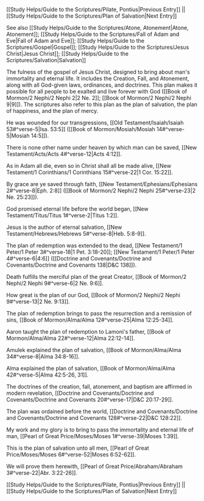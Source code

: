[[Study Helps/Guide to the Scriptures/Pilate, Pontius|Previous Entry]]  ||  [[Study Helps/Guide to the Scriptures/Plan of Salvation|Next Entry]]

 See also [[Study Helps/Guide to the Scriptures/Atone, Atonement|Atone, Atonement]]; [[Study Helps/Guide to the Scriptures/Fall of Adam and Eve|Fall of Adam and Eve]]; [[Study Helps/Guide to the Scriptures/Gospel|Gospel]]; [[Study Helps/Guide to the Scriptures/Jesus Christ|Jesus Christ]]; [[Study Helps/Guide to the Scriptures/Salvation|Salvation]]

 The fulness of the gospel of Jesus Christ, designed to bring about man's immortality and eternal life. It includes the Creation, Fall, and Atonement, along with all God-given laws, ordinances, and doctrines. This plan makes it possible for all people to be exalted and live forever with God ([[Book of Mormon/2 Nephi/2 Nephi 2|2 Ne. 2]]; [[Book of Mormon/2 Nephi/2 Nephi 9|9]]). The scriptures also refer to this plan as the plan of salvation, the plan of happiness, and the plan of mercy.

 He was wounded for our transgressions, [[Old Testament/Isaiah/Isaiah 53#^verse-5|Isa. 53:5]] ([[Book of Mormon/Mosiah/Mosiah 14#^verse-5|Mosiah 14:5]]).

 There is none other name under heaven by which man can be saved, [[New Testament/Acts/Acts 4#^verse-12|Acts 4:12]].

 As in Adam all die, even so in Christ shall all be made alive, [[New Testament/1 Corinthians/1 Corinthians 15#^verse-22|1 Cor. 15:22]].

 By grace are ye saved through faith, [[New Testament/Ephesians/Ephesians 2#^verse-8|Eph. 2:8]] ([[Book of Mormon/2 Nephi/2 Nephi 25#^verse-23|2 Ne. 25:23]]).

 God promised eternal life before the world began, [[New Testament/Titus/Titus 1#^verse-2|Titus 1:2]].

 Jesus is the author of eternal salvation, [[New Testament/Hebrews/Hebrews 5#^verse-8|Heb. 5:8-9]].

 The plan of redemption was extended to the dead, [[New Testament/1 Peter/1 Peter 3#^verse-18|1 Pet. 3:18-20]]; [[New Testament/1 Peter/1 Peter 4#^verse-6|4:6]] ([[Doctrine and Covenants/Doctrine and Covenants/Doctrine and Covenants 138|D&C 138]]).

 Death fulfills the merciful plan of the great Creator, [[Book of Mormon/2 Nephi/2 Nephi 9#^verse-6|2 Ne. 9:6]].

 How great is the plan of our God, [[Book of Mormon/2 Nephi/2 Nephi 9#^verse-13|2 Ne. 9:13]].

 The plan of redemption brings to pass the resurrection and a remission of sins, [[Book of Mormon/Alma/Alma 12#^verse-25|Alma 12:25-34]].

 Aaron taught the plan of redemption to Lamoni's father, [[Book of Mormon/Alma/Alma 22#^verse-12|Alma 22:12-14]].

 Amulek explained the plan of salvation, [[Book of Mormon/Alma/Alma 34#^verse-8|Alma 34:8-16]].

 Alma explained the plan of salvation, [[Book of Mormon/Alma/Alma 42#^verse-5|Alma 42:5-26, 31]].

 The doctrines of the creation, fall, atonement, and baptism are affirmed in modern revelation, [[Doctrine and Covenants/Doctrine and Covenants/Doctrine and Covenants 20#^verse-17|D&C 20:17-29]].

 The plan was ordained before the world, [[Doctrine and Covenants/Doctrine and Covenants/Doctrine and Covenants 128#^verse-22|D&C 128:22]].

 My work and my glory is to bring to pass the immortality and eternal life of man, [[Pearl of Great Price/Moses/Moses 1#^verse-39|Moses 1:39]].

 This is the plan of salvation unto all men, [[Pearl of Great Price/Moses/Moses 6#^verse-52|Moses 6:52-62]].

 We will prove them herewith, [[Pearl of Great Price/Abraham/Abraham 3#^verse-22|Abr. 3:22-26]].

[[Study Helps/Guide to the Scriptures/Pilate, Pontius|Previous Entry]]  ||  [[Study Helps/Guide to the Scriptures/Plan of Salvation|Next Entry]]